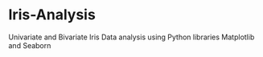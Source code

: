 # Iris-Analysis
Univariate and Bivariate Iris Data analysis using Python libraries Matplotlib and Seaborn
